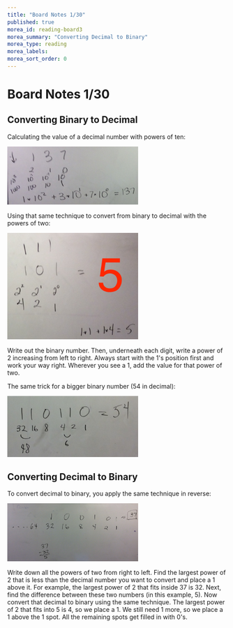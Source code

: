 ```yaml
---
title: "Board Notes 1/30"
published: true
morea_id: reading-board3
morea_summary: "Converting Decimal to Binary"
morea_type: reading
morea_labels:
morea_sort_order: 0
---
```

<!--morea_url: /morea/02.OO-intro/board_notes.JPG-->

# Board Notes 1/30

## Converting Binary to Decimal

Calculating the value of a decimal number with powers of ten:

<a href="board1a.JPG"><img src="board1a.JPG" width="300"/></a><BR>

Using that same technique to convert from binary to decimal with the powers of two:

<a href="board1b.jpeg"><img src="board1b.jpeg" width="300"/></a><BR>

Write out the binary number. Then, underneath each digit, write a power of 2 increasing from left to right. Always start with the 1's position first and work your way right. Wherever you see a 1, add the value for that power of two.

The same trick for a bigger binary number (54 in decimal):

<a href="board1.jpeg"><img src="board1.jpeg" width="300"/></a><BR>

## Converting Decimal to Binary

To convert decimal to binary, you apply the same technique in reverse:

<a href="board2.JPG"><img src="board2.JPG" width="300"/></a><BR>

Write down all the powers of two from right to left. Find the largest power of 2 that is less than the decimal number you want to convert and place a 1 above it. For example, the largest power of 2 that fits inside 37 is 32. Next, find the difference between these two numbers (in this example, 5). Now convert that decimal to binary using the same technique. The largest power of 2 that fits into 5 is 4, so we place a 1. We still need 1 more, so we place a 1 above the 1 spot. All the remaining spots get filled in with 0's.